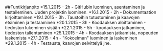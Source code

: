##Tuntikirjanpito
*15.1.2015 - 2h - GitHubin luominen, asentaminen ja testaileminen. Uuden projektin luominen.
*16.1.2015 - 2h - Dokumentaation kirjoittaminen
*19.1.2015 - 3h . Taustoihin tutustuminen ja kaavojen etsiminen ja testaaminen
*20.1.2015 - 3h - Koodauksen aloittaminen - tiedoston lukeminen sisään
*22.1.2015 - 5h - koodauksen jatkaminen, tiedoston tallentaminen
*25.1.2015 - 4h - Koodauksen jatkamista, nopeuden laskemista
*27.1.2015 - 4h - "Kokoelman" luominen ja laskeminen
*29.1.2015 - 4h - Testausta, kaavojen selvittelyä jne.
